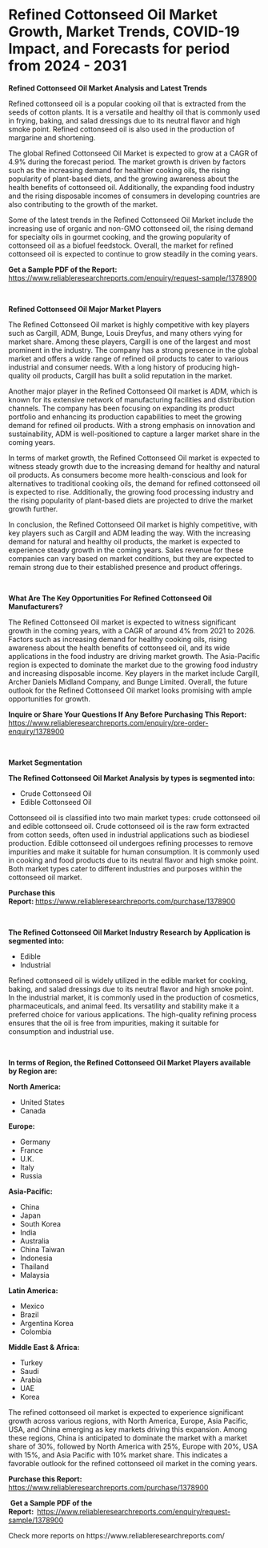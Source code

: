 <p><h1>Refined Cottonseed Oil Market Growth, Market Trends, COVID-19 Impact, and Forecasts for period from 2024 - 2031</h1></p><p><strong>Refined Cottonseed Oil Market Analysis and Latest Trends</strong></p>
<p><p>Refined cottonseed oil is a popular cooking oil that is extracted from the seeds of cotton plants. It is a versatile and healthy oil that is commonly used in frying, baking, and salad dressings due to its neutral flavor and high smoke point. Refined cottonseed oil is also used in the production of margarine and shortening.</p><p>The global Refined Cottonseed Oil Market is expected to grow at a CAGR of 4.9% during the forecast period. The market growth is driven by factors such as the increasing demand for healthier cooking oils, the rising popularity of plant-based diets, and the growing awareness about the health benefits of cottonseed oil. Additionally, the expanding food industry and the rising disposable incomes of consumers in developing countries are also contributing to the growth of the market.</p><p>Some of the latest trends in the Refined Cottonseed Oil Market include the increasing use of organic and non-GMO cottonseed oil, the rising demand for specialty oils in gourmet cooking, and the growing popularity of cottonseed oil as a biofuel feedstock. Overall, the market for refined cottonseed oil is expected to continue to grow steadily in the coming years.</p></p>
<p><strong>Get a Sample PDF of the Report:&nbsp;</strong> <a href="https://www.reliableresearchreports.com/enquiry/request-sample/1378900">https://www.reliableresearchreports.com/enquiry/request-sample/1378900</a></p>
<p>&nbsp;</p>
<p><strong>Refined Cottonseed Oil Major Market Players</strong></p>
<p><p>The Refined Cottonseed Oil market is highly competitive with key players such as Cargill, ADM, Bunge, Louis Dreyfus, and many others vying for market share. Among these players, Cargill is one of the largest and most prominent in the industry. The company has a strong presence in the global market and offers a wide range of refined oil products to cater to various industrial and consumer needs. With a long history of producing high-quality oil products, Cargill has built a solid reputation in the market.</p><p>Another major player in the Refined Cottonseed Oil market is ADM, which is known for its extensive network of manufacturing facilities and distribution channels. The company has been focusing on expanding its product portfolio and enhancing its production capabilities to meet the growing demand for refined oil products. With a strong emphasis on innovation and sustainability, ADM is well-positioned to capture a larger market share in the coming years.</p><p>In terms of market growth, the Refined Cottonseed Oil market is expected to witness steady growth due to the increasing demand for healthy and natural oil products. As consumers become more health-conscious and look for alternatives to traditional cooking oils, the demand for refined cottonseed oil is expected to rise. Additionally, the growing food processing industry and the rising popularity of plant-based diets are projected to drive the market growth further.</p><p>In conclusion, the Refined Cottonseed Oil market is highly competitive, with key players such as Cargill and ADM leading the way. With the increasing demand for natural and healthy oil products, the market is expected to experience steady growth in the coming years. Sales revenue for these companies can vary based on market conditions, but they are expected to remain strong due to their established presence and product offerings.</p></p>
<p>&nbsp;</p>
<p><strong>What Are The Key Opportunities For Refined Cottonseed Oil Manufacturers?</strong></p>
<p><p>The Refined Cottonseed Oil market is expected to witness significant growth in the coming years, with a CAGR of around 4% from 2021 to 2026. Factors such as increasing demand for healthy cooking oils, rising awareness about the health benefits of cottonseed oil, and its wide applications in the food industry are driving market growth. The Asia-Pacific region is expected to dominate the market due to the growing food industry and increasing disposable income. Key players in the market include Cargill, Archer Daniels Midland Company, and Bunge Limited. Overall, the future outlook for the Refined Cottonseed Oil market looks promising with ample opportunities for growth.</p></p>
<p><strong>Inquire or Share Your Questions If Any Before Purchasing This Report:</strong> <a href="https://www.reliableresearchreports.com/enquiry/pre-order-enquiry/1378900">https://www.reliableresearchreports.com/enquiry/pre-order-enquiry/1378900</a></p>
<p>&nbsp;</p>
<p><strong>Market Segmentation</strong></p>
<p><strong>The Refined Cottonseed Oil Market Analysis by types is segmented into:</strong></p>
<p><ul><li>Crude Cottonseed Oil</li><li>Edible Cottonseed Oil</li></ul></p>
<p><p>Cottonseed oil is classified into two main market types: crude cottonseed oil and edible cottonseed oil. Crude cottonseed oil is the raw form extracted from cotton seeds, often used in industrial applications such as biodiesel production. Edible cottonseed oil undergoes refining processes to remove impurities and make it suitable for human consumption. It is commonly used in cooking and food products due to its neutral flavor and high smoke point. Both market types cater to different industries and purposes within the cottonseed oil market.</p></p>
<p><strong>Purchase this Report:&nbsp;</strong><a href="https://www.reliableresearchreports.com/purchase/1378900">https://www.reliableresearchreports.com/purchase/1378900</a></p>
<p>&nbsp;</p>
<p><strong>The Refined Cottonseed Oil Market Industry Research by Application is segmented into:</strong></p>
<p><ul><li>Edible</li><li>Industrial</li></ul></p>
<p><p>Refined cottonseed oil is widely utilized in the edible market for cooking, baking, and salad dressings due to its neutral flavor and high smoke point. In the industrial market, it is commonly used in the production of cosmetics, pharmaceuticals, and animal feed. Its versatility and stability make it a preferred choice for various applications. The high-quality refining process ensures that the oil is free from impurities, making it suitable for consumption and industrial use.</p></p>
<p>&nbsp;</p>
<p><strong>In terms of Region, the Refined Cottonseed Oil Market Players available by Region are:</strong></p>
<p>
    <p> <strong> North America: </strong>
        <ul>
            <li>United States</li>
            <li>Canada</li>
        </ul>
        </p> 
    <p> <strong> Europe: </strong>
        <ul>
            <li>Germany</li>
            <li>France</li>
            <li>U.K.</li>
            <li>Italy</li>
            <li>Russia</li>
        </ul>
        </p> 
    <p> <strong> Asia-Pacific: </strong>
        <ul>
            <li>China</li>
            <li>Japan</li>
            <li>South Korea</li>
            <li>India</li>
            <li>Australia</li>
            <li>China Taiwan</li>
            <li>Indonesia</li>
            <li>Thailand</li>
            <li>Malaysia</li>
        </ul>
        </p> 
    <p> <strong> Latin America: </strong>
        <ul>
            <li>Mexico</li>
            <li>Brazil</li>
            <li>Argentina Korea</li>
            <li>Colombia</li>
        </ul>
        </p> 
    <p> <strong> Middle East & Africa: </strong>
        <ul>
            <li>Turkey</li>
            <li>Saudi</li>
            <li>Arabia</li>
            <li>UAE</li>
            <li>Korea</li>
        </ul>
    </p>
    </p>
<p><p>The refined cottonseed oil market is expected to experience significant growth across various regions, with North America, Europe, Asia Pacific, USA, and China emerging as key markets driving this expansion. Among these regions, China is anticipated to dominate the market with a market share of 30%, followed by North America with 25%, Europe with 20%, USA with 15%, and Asia Pacific with 10% market share. This indicates a favorable outlook for the refined cottonseed oil market in the coming years.</p></p>
<p><strong>Purchase this Report: </strong><a href="https://www.reliableresearchreports.com/purchase/1378900">https://www.reliableresearchreports.com/purchase/1378900</a></p>
<p>&nbsp;<strong>Get a Sample PDF of the Report:&nbsp;&nbsp;</strong><a href="https://www.reliableresearchreports.com/enquiry/request-sample/1378900">https://www.reliableresearchreports.com/enquiry/request-sample/1378900</a></p>
<p><strong></strong></p>
<p>Check more reports on https://www.reliableresearchreports.com/</p>